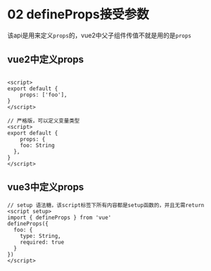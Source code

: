 # 02 defineProps接受参数

该api是用来定义`props`的，vue2中父子组件传值不就是用的是`props`



## vue2中定义props

```vue

<script>
export default {
	props: ['foo'],
}
</script>

// 严格版，可以定义变量类型
<script>
export default {
	props: {
    foo: String
  },
}
</script>
```



## vue3中定义props

```vue
// setup 语法糖，该script标签下所有内容都是setup函数的，并且无需return
<script setup>
import { defineProps } from 'vue'
defineProps({
  foo: {
    type: String,
    required: true
  }
})
</script>
```


